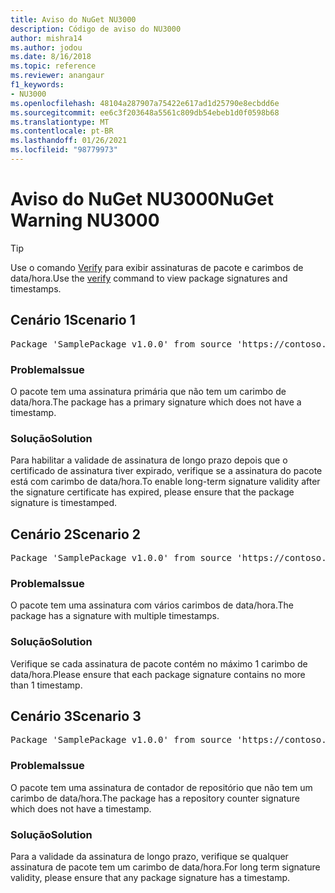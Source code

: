```yaml
---
title: Aviso do NuGet NU3000
description: Código de aviso do NU3000
author: mishra14
ms.author: jodou
ms.date: 8/16/2018
ms.topic: reference
ms.reviewer: anangaur
f1_keywords:
- NU3000
ms.openlocfilehash: 48104a287907a75422e617ad1d25790e8ecbdd6e
ms.sourcegitcommit: ee6c3f203648a5561c809db54ebeb1d0f0598b68
ms.translationtype: MT
ms.contentlocale: pt-BR
ms.lasthandoff: 01/26/2021
ms.locfileid: "98779973"
---
```

# <a name="nuget-warning-nu3000"></a><span data-ttu-id="17a8c-103">Aviso do NuGet NU3000</span><span class="sxs-lookup"><span data-stu-id="17a8c-103">NuGet Warning NU3000</span></span>

> [!Tip]
> <span data-ttu-id="17a8c-104">Use o comando [Verify](../cli-reference/cli-ref-verify.md) para exibir assinaturas de pacote e carimbos de data/hora.</span><span class="sxs-lookup"><span data-stu-id="17a8c-104">Use the [verify](../cli-reference/cli-ref-verify.md) command to view package signatures and timestamps.</span></span>

## <a name="scenario-1"></a><span data-ttu-id="17a8c-105">Cenário 1</span><span class="sxs-lookup"><span data-stu-id="17a8c-105">Scenario 1</span></span>

<pre>Package 'SamplePackage v1.0.0' from source 'https://contoso.com/index.json': The primary signature does not have a timestamp.</pre>

### <a name="issue"></a><span data-ttu-id="17a8c-106">Problema</span><span class="sxs-lookup"><span data-stu-id="17a8c-106">Issue</span></span>

<span data-ttu-id="17a8c-107">O pacote tem uma assinatura primária que não tem um carimbo de data/hora.</span><span class="sxs-lookup"><span data-stu-id="17a8c-107">The package has a primary signature which does not have a timestamp.</span></span>


### <a name="solution"></a><span data-ttu-id="17a8c-108">Solução</span><span class="sxs-lookup"><span data-stu-id="17a8c-108">Solution</span></span>

<span data-ttu-id="17a8c-109">Para habilitar a validade de assinatura de longo prazo depois que o certificado de assinatura tiver expirado, verifique se a assinatura do pacote está com carimbo de data/hora.</span><span class="sxs-lookup"><span data-stu-id="17a8c-109">To enable long-term signature validity after the signature certificate has expired, please ensure that the package signature is timestamped.</span></span>



## <a name="scenario-2"></a><span data-ttu-id="17a8c-110">Cenário 2</span><span class="sxs-lookup"><span data-stu-id="17a8c-110">Scenario 2</span></span>

<pre>Package 'SamplePackage v1.0.0' from source 'https://contoso.com/index.json': Multiple timestamps are not accepted.</pre>

### <a name="issue"></a><span data-ttu-id="17a8c-111">Problema</span><span class="sxs-lookup"><span data-stu-id="17a8c-111">Issue</span></span>

<span data-ttu-id="17a8c-112">O pacote tem uma assinatura com vários carimbos de data/hora.</span><span class="sxs-lookup"><span data-stu-id="17a8c-112">The package has a signature with multiple timestamps.</span></span>


### <a name="solution"></a><span data-ttu-id="17a8c-113">Solução</span><span class="sxs-lookup"><span data-stu-id="17a8c-113">Solution</span></span>

<span data-ttu-id="17a8c-114">Verifique se cada assinatura de pacote contém no máximo 1 carimbo de data/hora.</span><span class="sxs-lookup"><span data-stu-id="17a8c-114">Please ensure that each package signature contains no more than 1 timestamp.</span></span>



## <a name="scenario-3"></a><span data-ttu-id="17a8c-115">Cenário 3</span><span class="sxs-lookup"><span data-stu-id="17a8c-115">Scenario 3</span></span>

<pre>Package 'SamplePackage v1.0.0' from source 'https://contoso.com/index.json': The repository countersignature does not have a timestamp.</pre>

### <a name="issue"></a><span data-ttu-id="17a8c-116">Problema</span><span class="sxs-lookup"><span data-stu-id="17a8c-116">Issue</span></span>

<span data-ttu-id="17a8c-117">O pacote tem uma assinatura de contador de repositório que não tem um carimbo de data/hora.</span><span class="sxs-lookup"><span data-stu-id="17a8c-117">The package has a repository counter signature which does not have a timestamp.</span></span>


### <a name="solution"></a><span data-ttu-id="17a8c-118">Solução</span><span class="sxs-lookup"><span data-stu-id="17a8c-118">Solution</span></span>

<span data-ttu-id="17a8c-119">Para a validade da assinatura de longo prazo, verifique se qualquer assinatura de pacote tem um carimbo de data/hora.</span><span class="sxs-lookup"><span data-stu-id="17a8c-119">For long term signature validity, please ensure that any package signature has a timestamp.</span></span>


